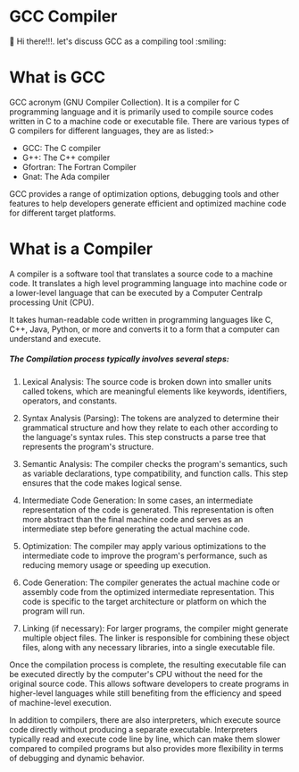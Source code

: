 # GCC Compiler
:wave: Hi there!!!. let's discuss GCC as a compiling tool :smiling:

# What is GCC
GCC acronym (GNU Compiler Collection). It is a compiler for C programming language and it is primarily used to compile source codes written in C to a machine code or executable file.
There are various types of G compilers for different languages, they are as listed:>
- GCC: The C compiler
- G++: The C++ compiler
- Gfortran: The Fortran Compiler
- Gnat: The Ada compiler

GCC provides a range of optimization options, debugging tools and other features to help developers generate efficient and optimized machine code for different target platforms.

# What is a Compiler
A compiler is a software tool that translates a source code to a machine code. It translates a high level programming language into machine code or a lower-level language that can be executed by a Computer Centralp processing Unit (CPU).

It takes human-readable code written in programming languages like C, C++, Java, Python, or more and converts it to a form that a computer can understand and execute.
##### The Compilation process typically involves several steps:
1. Lexical Analysis: The source code is broken down into smaller units called tokens, which are meaningful elements like keywords, identifiers, operators, and constants.

1. Syntax Analysis (Parsing): The tokens are analyzed to determine their grammatical structure and how they relate to each other according to the language's syntax rules. This step constructs a parse tree that represents the program's structure.

1. Semantic Analysis: The compiler checks the program's semantics, such as variable declarations, type compatibility, and function calls. This step ensures that the code makes logical sense.

1. Intermediate Code Generation: In some cases, an intermediate representation of the code is generated. This representation is often more abstract than the final machine code and serves as an intermediate step before generating the actual machine code.

1. Optimization: The compiler may apply various optimizations to the intermediate code to improve the program's performance, such as reducing memory usage or speeding up execution.

1. Code Generation: The compiler generates the actual machine code or assembly code from the optimized intermediate representation. This code is specific to the target architecture or platform on which the program will run.

1. Linking (if necessary): For larger programs, the compiler might generate multiple object files. The linker is responsible for combining these object files, along with any necessary libraries, into a single executable file.

Once the compilation process is complete, the resulting executable file can be executed directly by the computer's CPU without the need for the original source code. This allows software developers to create programs in higher-level languages while still benefiting from the efficiency and speed of machine-level execution.

In addition to compilers, there are also interpreters, which execute source code directly without producing a separate executable. Interpreters typically read and execute code line by line, which can make them slower compared to compiled programs but also provides more flexibility in terms of debugging and dynamic behavior.






